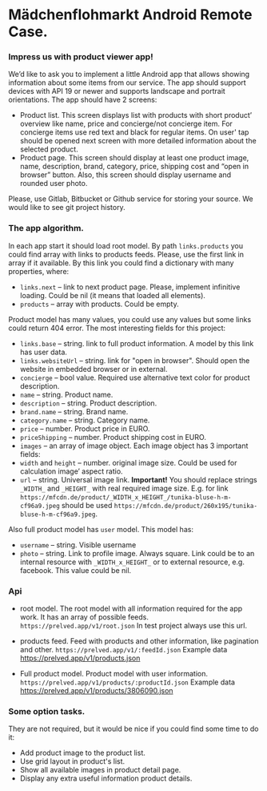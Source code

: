 # Mädchenflohmarkt Android Remote Case.

### Impress us with product viewer app!
We’d like to ask you to implement a little Android app that allows showing information about some items from our service. The app should support devices with API 19 or newer and supports landscape and portrait orientations. The app should have 2 screens:

  - Product list. This screen displays list with products with short product’ overview like name, price and concierge/not concierge item. For concierge items use red text and black for regular items. On user' tap should be opened next screen with more detailed information about the selected product.
  - Product page. This screen should display at least one product image, name, description, brand, category, price, shipping cost and “open in browser” button. Also, this screen should display username and rounded user photo.

  Please, use Gitlab, Bitbucket or Github service for storing your source. We would like to see git project history.

### The app algorithm.
In each app start it should load root model. By path `links.products` you could find array with links to products feeds. Please, use the first link in array if it available. By this link you could find a dictionary with many properties, where:
* `links.next` – link to next product page. Please, implement infinitive loading. Could be nil (it means that loaded all elements).
* `products` – array with products. Could be empty.

Product model has many values, you could use any values but some links could return 404 error. The most interesting fields for this project:
* `links.base` – string. link to full product information. A model by this link has user data.
* `links.websiteUrl` – string. link for "open in browser". Should open the website in embedded browser or in external.
* `concierge` – bool value. Required use alternative text color for product description.
* `name` – string. Product name.
* `description` – string. Product description.
* `brand.name` – string. Brand name.
* `category.name` – string. Category name.
* `price` – number. Product price in EURO.
* `priceShipping` – number. Product shipping cost in EURO.
* `images` – an array of image object. Each image object has 3 important fields:
* `width` and `height` – number. original image size. Could be used for calculation image’ aspect ratio.
* `url` – string. Universal image link. **Important!** You should replace strings `_WIDTH_` and `_HEIGHT_` with real required image size. E.g. for link `https://mfcdn.de/product/_WIDTH_x_HEIGHT_/tunika-bluse-h-m-cf96a9.jpeg` should be used `https://mfcdn.de/product/260x195/tunika-bluse-h-m-cf96a9.jpeg`.

Also full product model has `user` model. This model has:
* `username` – string. Visible username
* `photo` – string. Link to profile image. Always square. Link could be to an internal resource with `_WIDTH_x_HEIGHT_` or to external resource, e.g. facebook. This value could be nil.

### Api

* root model.
The root model with all information required for the app work. It has an array of possible feeds.
`https://prelved.app/v1/root.json` In test project always use this url.

* products feed.
Feed with products and other information, like pagination and other.
`https://prelved.app/v1/:feedId.json`
Example data https://prelved.app/v1/products.json

* Full product model.
Product model with user information.
`https://prelved.app/v1/products/:productId.json`
Example data https://prelved.app/v1/products/3806090.json

### Some option tasks.
They are not required, but it would be nice if you could find some time to do it:
  - Add product image to the product list.
  - Use grid layout in product's list.
  - Show all available images in product detail page.
  - Display any extra useful information product details.
